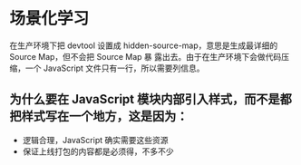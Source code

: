 # 场景化学习
在生产环境下把 devtool 设置成 hidden-source-map，意思是生成最详细的 Source Map，但不会把 Source Map 暴 露出去。由于在生产环境下会做代码压缩，一个 JavaScript 文件只有一行，所以需要列信息。


## 为什么要在 JavaScript 模块内部引入样式，而不是都把样式写在一个地方，这是因为：
- 逻辑合理，JavaScript 确实需要这些资源
- 保证上线打包的内容都是必须得，不多不少
